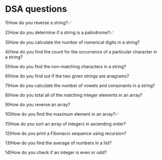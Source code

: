 # DSA questions

1)How do you reverse a string?✅

2)How do you determine if a string is a palindrome?✅

3)How do you calculate the number of numerical digits in a string?

4)How do you find the count for the occurrence of a particular character in a string?

5)How do you find the non-matching characters in a string?

6)How do you find out if the two given strings are anagrams?

7)How do you calculate the number of vowels and consonants in a string?

8)How do you total all of the matching integer elements in an array?

9)How do you reverse an array?

10)How do you find the maximum element in an array?✅

11)How do you sort an array of integers in ascending order?

12)How do you print a Fibonacci sequence using recursion?

13)How do you find the average of numbers in a list?

14)How do you check if an integer is even or odd?
